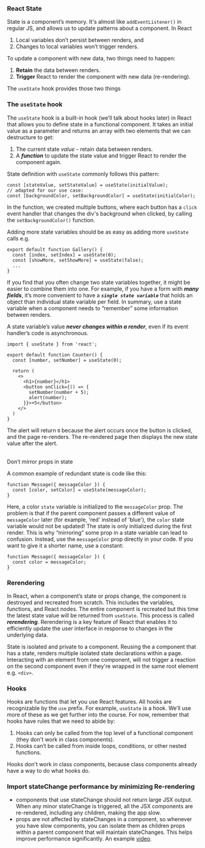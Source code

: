 ### React State
State is a component’s memory. It's almost like `addEventListener()` in regular JS, and allows us to update patterns about a component. In React
1. Local variables don’t persist between renders, and 
2. Changes to local variables won’t trigger renders.

To update a component with new data, two things need to happen:
1. **Retain** the data between renders.
2. **Trigger** React to render the component with new data (re-rendering).

The `useState` hook provides those two things

### The `useState` hook
The `useState` hook is a built-in hook (we’ll talk about hooks later) in React that allows you to define state in a functional component. It takes an initial value as a 
parameter and returns an array with two elements that we can destructure to get:
1. The current state *value* - retain data between renders.
2. A ***function*** to update the state value and trigger React to render the component again.

State definition with `useState` commonly follows this pattern:
```JS
const [stateValue, setStateValue] = useState(initialValue);
// adapted for our use case:
const [backgroundColor, setBackgroundColor] = useState(initialColor);
```

In the function, we created multiple buttons, where each button has a `click` event handler that changes the div's background when clicked, by calling 
the `setBackgroundColor()` function. <br>

Adding more state variables should be as easy as adding more `useState` calls e.g.
```JS
export default function Gallery() {
  const [index, setIndex] = useState(0);
  const [showMore, setShowMore] = useState(false);
  ...
}
```

If you find that you often change two state variables together, it might be easier to combine them into one. For example, if you have a form with ***many fields***, it’s more 
convenient to have a ***`single state variable`*** that holds an object than individual state variable per field. In summary, use a state variable when a component needs to 
“remember” some information between renders. <br>

A state variable’s value ***never changes within a render***, even if its event handler’s code is asynchronous.
```JS
import { useState } from 'react';

export default function Counter() {
  const [number, setNumber] = useState(0);

  return (
    <>
      <h1>{number}</h1>
      <button onClick={() => {
        setNumber(number + 5);
        alert(number);
      }}>+5</button>
    </>
  )
}
```
The alert will return `0` because the alert occurs once the button is clicked, and the page re-renders. The re-rendered page then displays the new state value after the alert. <br><br>

Don’t mirror props in state <br>

A common example of redundant state is code like this:
```JS
function Message({ messageColor }) {
  const [color, setColor] = useState(messageColor);
}
```
Here, a color `state` variable is initialized to the `messageColor` prop. The problem is that if the parent component passes a different value of `messageColor` later (for example, 
'red' instead of 'blue'), the `color` state variable would not be updated! The state is only initialized during the first render.
This is why “mirroring” some prop in a state variable can lead to confusion. Instead, use the `messageColor` prop directly in your code. If you want to give it a shorter name, 
use a constant:
```JS
function Message({ messageColor }) {
  const color = messageColor;
}
```

### Rerendering
In React, when a component’s state or props change, the component is destroyed and recreated from scratch. This includes the variables, functions, and React nodes. The entire 
component is recreated but this time the latest state value will be returned from `useState`. This process is called ***rerendering***. Rerendering is a key feature of React 
that enables it to efficiently update the user interface in response to changes in the underlying data. <br>

State is isolated and private to a component. Reusing the a component that has a state, renders multiple isolated state declarations within a page. Interacting with an element 
from one component, will not trigger a reaction on the second component even if they're wrapped in the same root element e.g. `<div>`.


### Hooks
Hooks are functions that let you use React features. All hooks are recognizable by the `use` prefix. For example, `useState` is a hook. We’ll use more of these as we get further 
into the course. For now, remember that hooks have rules that we need to abide by:
1. Hooks can only be called from the top level of a functional component (they don't work in class components).
2. Hooks can’t be called from inside loops, conditions, or other nested functions.

Hooks don't work in class components, because class components already have a way to do what hooks do.


### Import stateChange performance by minimizing Re-rendering
- components that use stateChange should not return large JSX output. When any minor stateChange is triggered, all the JSX components are 
re-rendered, including any children, making the app slow.
- props are not affected by stateChanges in a component, so whenever you have slow components, you can isolate them as children props within a parent 
component that will maintain stateChanges. This helps improve performance significantly. An example [video](https://www.youtube.com/watch?v=7sgBhmLjVws).